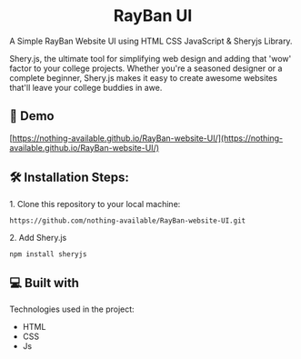 <h1 align="center" id="title">RayBan UI</h1>

<p id="description">A Simple RayBan Website UI using HTML CSS JavaScript &amp; Sheryjs Library.
</p>
<p>Shery.js, the ultimate tool for simplifying web design and adding that 'wow' factor to your college projects. Whether you're a seasoned designer or a complete beginner, Shery.js makes it easy to create awesome websites that'll leave your college buddies in awe.</p>

<h2>🚀 Demo</h2>

[https://nothing-available.github.io/RayBan-website-UI/](https://nothing-available.github.io/RayBan-website-UI/)

  

<h2>🛠️ Installation Steps:</h2>

<p>1. Clone this repository to your local machine:</p>

```
https://github.com/nothing-available/RayBan-website-UI.git
```

<p>2. Add Shery.js</p>

```
npm install sheryjs
```

  
  
<h2>💻 Built with</h2>

Technologies used in the project:

*   HTML
*   CSS
*   Js